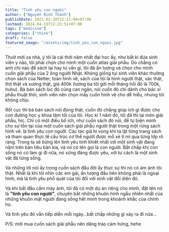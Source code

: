 ```yaml
---
title: "Tình yêu con người"
author: ["Nguyễn Bình Thành"]
publishDate: 2021-02-20T22:21:00+07:00
lastmod: 2024-04-15T12:23:51+07:00
tags: ["medicine"]
categories: ["think"]
draft: false
featured_image: "/assets/img/tinh_yeu_con_nguoi.jpg"
---
```


Thưở mới xa nhà, ý tôi là cái thời năm nhất đại học ấy, như bất kì đứa
sinh viên y nào, tôi phải chọn cho mình một cuốn atlas giải phẫu. Do
chẳng có anh chị nào để sách lại hay tư vấn gì, tôi đã ấn tượng và chọn
cho mình cuốn giải phẫu của 2 ông người Nhật. Không giống tụi sinh viên
khác thường chọn sách của Netter, toàn hình vẽ, sách của tôi là hình
người thật, xác thật, thịt thật và xương thật, giá 400k (lương ba tôi
gởi mỗi tháng hồi đó là 700k, huhu). Bà bán sách lúc đó cũng can ngăn,
nói cuốn đó chỉ dành cho bác sĩ phẫu thuật thôi, sinh viên nên chọn mấy
cuốn hình vẽ cho dễ hiểu, nhưng tôi không chịu.

Rốt cục thì bà bán sách nói đúng thật, cuốn đó chẳng giúp ích gì được
cho con đường học y khoa tăm tối của tôi. Học kì 1 năm đó, tôi đã thi
lại môn giải phẫu, hic. Chỉ có một điều bổ ích, như cuốn sách đó nói, để
tự biện minh cho sự tồn tại của một cuốn sách giải phẫu người thật trong
một rừng sách hình vẽ: là tình yêu con người. Các tác giả hi vọng khi ta
lật từng trang sách và tham quan thực tế cấu trúc cơ thể người được mổ
xẻ tỉ mỉ qua từng lớp rõ ràng. Trong ta sẽ bừng lên tình yêu tinh khiết
nhất với một sinh vật đang nằm trên bàn tiêu bản kia, và nó có tên gọi
là con người. Bất chấp khi còn sống nó có làm gì đi nữa, nó xứng đáng
được yêu, với tư cách là một sinh vật đã từng sống.

Và những lời nói ấy trong cuốn sách đầu đời ấy thực sự thì nó có ám ảnh
tôi thật. Nhất là khi tôi nhìn các em gái, ấn tượng đầu tiên không phải
là ngoại hình, mà là tình yêu phổ quát của tôi đối với sinh vật đối diện
đó.

Và khi bắt đầu cầm máy ảnh, tôi đã có một dự án riêng cho mình, đặt tên
nó là **"tình yêu con người"**, chuyên bắt những khuôn hình ngẫu nhiên
nhất của những khuôn mặt người đang sống hết mình trong khoảnh khắc của
chính họ.

Và tình yêu đó vẫn tiếp diễn mỗi ngày...bất chấp những gì xảy ra đi
nữa...

P/S: mới mua cuốn sách giải phẫu nên dâng trào cảm hứng, hehe
